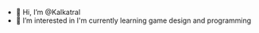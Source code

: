 - 👋 Hi, I’m @Kalkatral
- 👀 I’m interested in I'm currently learning game design and programming

<!---
Kalkatral/Kalkatral is a ✨ special ✨ repository because its `README.md` (this file) appears on your GitHub profile.
You can click the Preview link to take a look at your changes.
--->
